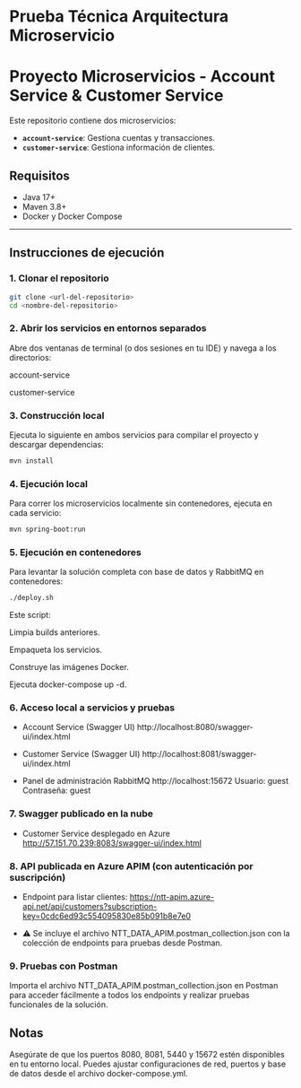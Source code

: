 # Prueba Técnica Arquitectura Microservicio
# Proyecto Microservicios - Account Service & Customer Service

Este repositorio contiene dos microservicios:

- **`account-service`**: Gestiona cuentas y transacciones.
- **`customer-service`**: Gestiona información de clientes.

## Requisitos

- Java 17+
- Maven 3.8+
- Docker y Docker Compose

---

## Instrucciones de ejecución

### 1. Clonar el repositorio

```bash
git clone <url-del-repositorio>
cd <nombre-del-repositorio>
```
### 2. Abrir los servicios en entornos separados
Abre dos ventanas de terminal (o dos sesiones en tu IDE) y navega a los directorios:

account-service

customer-service

### 3. Construcción local
Ejecuta lo siguiente en ambos servicios para compilar el proyecto y descargar dependencias:
```bash
mvn install
```
### 4. Ejecución local
Para correr los microservicios localmente sin contenedores, ejecuta en cada servicio:
```bash
mvn spring-boot:run
```
### 5. Ejecución en contenedores
Para levantar la solución completa con base de datos y RabbitMQ en contenedores:
```bash
./deploy.sh
```
Este script:

Limpia builds anteriores.

Empaqueta los servicios.

Construye las imágenes Docker.

Ejecuta docker-compose up -d.

### 6. Acceso local a servicios y pruebas
- Account Service (Swagger UI)
http://localhost:8080/swagger-ui/index.html

- Customer Service (Swagger UI)
http://localhost:8081/swagger-ui/index.html

- Panel de administración RabbitMQ
http://localhost:15672
Usuario: guest
Contraseña: guest

### 7. Swagger publicado en la nube
- Customer Service desplegado en Azure
http://57.151.70.239:8083/swagger-ui/index.html

### 8. API publicada en Azure APIM (con autenticación por suscripción)
- Endpoint para listar clientes:
https://ntt-apim.azure-api.net/api/customers?subscription-key=0cdc6ed93c554095830e85b091b8e7e0

- ⚠️ Se incluye el archivo NTT_DATA_APIM.postman_collection.json con la colección de endpoints para pruebas desde Postman.

### 9. Pruebas con Postman
Importa el archivo NTT_DATA_APIM.postman_collection.json en Postman para acceder fácilmente a todos los endpoints y realizar pruebas funcionales de la solución.

## Notas
Asegúrate de que los puertos 8080, 8081, 5440 y 15672 estén disponibles en tu entorno local.
Puedes ajustar configuraciones de red, puertos y base de datos desde el archivo docker-compose.yml.
